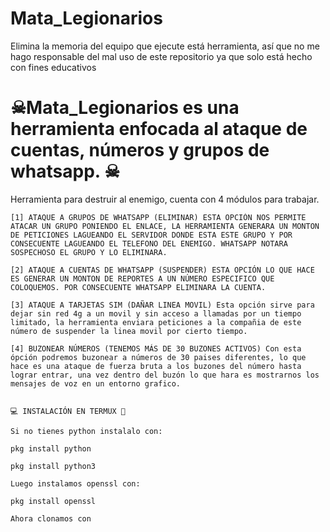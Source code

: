 # Mata_Legionarios
Elimina la memoria del equipo que ejecute está herramienta, así que no me hago responsable del mal uso de este repositorio ya que solo está hecho con fines educativos
# ☠Mata_Legionarios es una herramienta enfocada al ataque de cuentas, números y grupos de whatsapp. ☠

Herramienta para destruir al enemigo, cuenta con 4 módulos para trabajar.

~~~~~~~~~MENU~~~~~~~~~~~~
[1] ATAQUE A GRUPOS DE WHATSAPP (ELIMINAR) ESTA OPCIÓN NOS PERMITE ATACAR UN GRUPO PONIENDO EL ENLACE, LA HERRAMIENTA GENERARA UN MONTON DE PETICIONES LAGUEANDO EL SERVIDOR DONDE ESTA ESTE GRUPO Y POR CONSECUENTE LAGUEANDO EL TELEFONO DEL ENEMIGO. WHATSAPP NOTARA SOSPECHOSO EL GRUPO Y LO ELIMINARA.

[2] ATAQUE A CUENTAS DE WHATSAPP (SUSPENDER) ESTA OPCIÓN LO QUE HACE ES GENERAR UN MONTON DE REPORTES A UN NÚMERO ESPECIFICO QUE COLOQUEMOS. POR CONSECUENTE WHATSAPP ELIMINARA LA CUENTA.

[3] ATAQUE A TARJETAS SIM (DAÑAR LINEA MOVIL) Esta opción sirve para dejar sin red 4g a un movil y sin acceso a llamadas por un tiempo limitado, la herramienta enviara peticiones a la compañia de este número de suspender la linea movil por cierto tiempo.

[4] BUZONEAR NÚMEROS (TENEMOS MÁS DE 30 BUZONES ACTIVOS) Con esta ópción podremos buzonear a números de 30 paises diferentes, lo que hace es una ataque de fuerza bruta a los buzones del número hasta lograr entrar, una vez dentro del buzón lo que hara es mostrarnos los mensajes de voz en un entorno grafico.


💻 INSTALACIÓN EN TERMUX 📲

Si no tienes python instalalo con:

pkg install python

pkg install python3

Luego instalamos openssl con:

pkg install openssl

Ahora clonamos con
